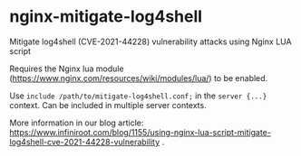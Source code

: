 # nginx-mitigate-log4shell
Mitigate log4shell (CVE-2021-44228) vulnerability attacks using Nginx LUA script

Requires the Nginx lua module (https://www.nginx.com/resources/wiki/modules/lua/) to be enabled.

Use `include /path/to/mitigate-log4shell.conf;` in the `server {...}` context. Can be included in multiple server contexts.

More information in our blog article: https://www.infiniroot.com/blog/1155/using-nginx-lua-script-mitigate-log4shell-cve-2021-44228-vulnerability .
